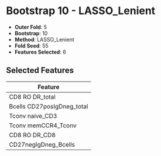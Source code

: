 # Bootstrap 10 - LASSO_Lenient

- **Outer Fold**: 5
- **Bootstrap**: 10
- **Method**: LASSO_Lenient
- **Fold Seed**: 55
- **Features Selected**: 6

## Selected Features

| Feature |
|---------|
| CD8 RO DR_total |
| Bcells CD27posIgDneg_total |
| Tconv naive_CD3 |
| Tconv memCCR4_Tconv |
| CD8 RO DR_CD8 |
| CD27negIgDneg_Bcells |
